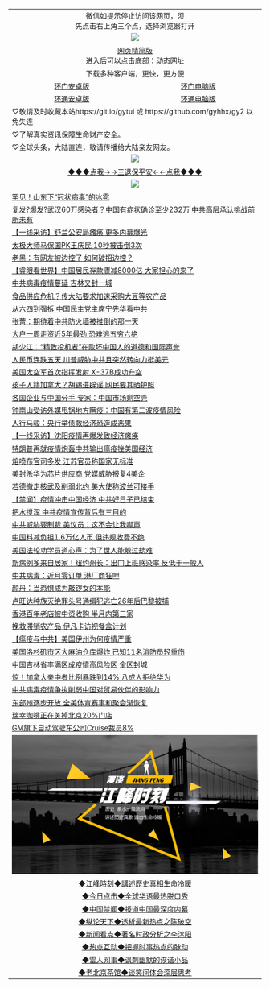 
 <table>
  <tr>
    <td colspan="2" align="center">微信如提示停止访问该网页，须<br/>先点击右上角三个点，选择浏览器打开</td>
  <tr>
 <tr>
    <td colspan="2" align="center"><img src="https://cdn.jsdelivr.net/gh/opipe/up/oGate65.jpg"/></td>
  </tr>
   <tr>
    <td colspan="2" align="center"><a href="https://gitcdn.xyz/cdn/otiny/up/master/show005.htm">网页精简版</a><br/>进入后可以点击底部：动态网址</td>
  </tr>
  <tr>
    <td colspan="2" align="center">下载多种客户端，更快，更方便</td>
  <tr>
  <tr>
    <td align="center"><a href="https://cdn.jsdelivr.net/gh/opipe/up/oGatea.apk">环门安卓版</a></td>
    <td align="center"><a href="https://cdn.jsdelivr.net/gh/opipe/up/oGate.zip">环门电脑版</a></td>
  </tr>
  <tr>
    <td align="center"><a href="https://cdn.jsdelivr.net/gh/opipe/up/oPipe.apk">环通安卓版</a></td>
    <td align="center"><a href="https://raw.githubusercontent.com/opipe/up/master/oPipe.zip">环通电脑版</a></td>
  </tr>
<tr>
<td colspan="2" align=left>
♡敬请及时收藏本站https://git.io/gytui 或 https://github.com/gyhhx/gy2 以免失连 
 </td>
</tr>
 <tr>
 <td colspan="2" align=left>
♡了解真实资讯保障生命财产安全。
 </td>
   <tr>
<td colspan="2" align=left>
♡全球头条，大陆直连，敬请传播给大陆亲友网友。
 </td>
</tr>
<tr>
    <td colspan="2" align=center><img src="https://github.com/gyhhx/image-upload/blob/master/3t%20(1).jpg"></td>
 </tr>
 <tr><td colspan="2" align="center"><a href="https://user.xgttd.press/oo.aspx?name=ogQuit&key=zquqqokxqdzafbdg&from=gy">◆◆◆点我→→三退保平安←←点我◆◆◆</a></td></tr>

 <tr>
    <td colspan="2" align=center><img src="https://cdn.jsdelivr.net/gh/gyoupiodf/im1/%E7%BD%91%E9%97%A8%E6%96%B0%E9%97%BB1.jpg"></td>
 </tr>


<tr><td colspan="2" align="left"><a href="https://user.xgttd.press/?name=c1172180&key=zquqqokxqdzafbdg&from=gy">罕见！山东下“冠状病毒”的冰雹</a></td></tr>
<tr><td colspan="2" align="left"><a href="https://user.xgttd.press/?name=c1172174&key=zquqqokxqdzafbdg&from=gy">复发?爆发?武汉60万感染者？中国有症状确诊至少232万 中共高层承认挑战前所未有</a></td></tr>
<tr><td colspan="2" align="left"><a href="https://user.xgttd.press/?name=c1172196&key=zquqqokxqdzafbdg&from=gy">【一线采访】舒兰公安局瘫痪 更多内幕爆光</a></td></tr>
<tr><td colspan="2" align="left"><a href="https://user.xgttd.press/?name=c1172171&key=zquqqokxqdzafbdg&from=gy">太极大师马保国PK王庆民 10秒被击倒3次</a></td></tr>
<tr><td colspan="2" align="left"><a href="https://user.xgttd.press/?name=c1172181&key=zquqqokxqdzafbdg&from=gy">老黑：有网友被边控了 如何破招边控？</a></td></tr>
<tr><td colspan="2" align="left"><a href="https://user.xgttd.press/?name=c1172182&key=zquqqokxqdzafbdg&from=gy">【睿眼看世界】中国居民存款骤减8000亿 大家担心的来了</a></td></tr>
<tr><td colspan="2" align="left"><a href="https://user.xgttd.press/?name=c1172197&key=zquqqokxqdzafbdg&from=gy">中共病毒疫情蔓延 吉林又封一城</a></td></tr>
<tr><td colspan="2" align="left"><a href="https://user.xgttd.press/?name=c1172190&key=zquqqokxqdzafbdg&from=gy">食品供应危机？传大陆要求加速采购大豆等农产品</a></td></tr>
<tr><td colspan="2" align="left"><a href="https://user.xgttd.press/?name=c1172172&key=zquqqokxqdzafbdg&from=gy">从六四到强拆 中国民主党主席宁先华看中共</a></td></tr>
<tr><td colspan="2" align="left"><a href="https://user.xgttd.press/?name=c1172211&key=zquqqokxqdzafbdg&from=gy">张菁：期待着中共防火墙被推倒的那一天</a></td></tr>
<tr><td colspan="2" align="left"><a href="https://user.xgttd.press/?name=c1172189&key=zquqqokxqdzafbdg&from=gy">大户一周走资近5年最劲 恐难逃五穷六绝</a></td></tr>
<tr><td colspan="2" align="left"><a href="https://user.xgttd.press/?name=c1172198&key=zquqqokxqdzafbdg&from=gy">胡少江：“精致投机者”在败坏中国人的道德和国际声誉</a></td></tr>
<tr><td colspan="2" align="left"><a href="https://user.xgttd.press/?name=c1172186&key=zquqqokxqdzafbdg&from=gy">人民币连跌五天 川普威胁中共且突然转向力挺美元</a></td></tr>
<tr><td colspan="2" align="left"><a href="https://user.xgttd.press/?name=c1172207&key=zquqqokxqdzafbdg&from=gy">美国太空军首次指挥发射 X-37B成功升空</a></td></tr>
<tr><td colspan="2" align="left"><a href="https://user.xgttd.press/?name=c1172206&key=zquqqokxqdzafbdg&from=gy">孩子入籍加拿大？胡锡进辟谣 网民要其晒护照</a></td></tr>
<tr><td colspan="2" align="left"><a href="https://user.xgttd.press/?name=c1172187&key=zquqqokxqdzafbdg&from=gy">各国企业与中国分手 专家：中国市场剩空壳</a></td></tr>
<tr><td colspan="2" align="left"><a href="https://user.xgttd.press/?name=c1172205&key=zquqqokxqdzafbdg&from=gy">钟南山受访外媒甩锅地方瞒疫：中国有第二波疫情风险</a></td></tr>
<tr><td colspan="2" align="left"><a href="https://user.xgttd.press/?name=c1172191&key=zquqqokxqdzafbdg&from=gy">人行马骏：央行举债救经济恐造成恶果</a></td></tr>
<tr><td colspan="2" align="left"><a href="https://user.xgttd.press/?name=c1172066&key=zquqqokxqdzafbdg&from=gy">【一线采访】沈阳疫情再爆发致经济瘫痪</a></td></tr>
<tr><td colspan="2" align="left"><a href="https://user.xgttd.press/?name=c1172209&key=zquqqokxqdzafbdg&from=gy">特朗普再就疫情炮轰中共输出瘟疫挫美国经济</a></td></tr>
<tr><td colspan="2" align="left"><a href="https://user.xgttd.press/?name=c1172195&key=zquqqokxqdzafbdg&from=gy">熔喷布官司多发 江苏官员称国家无标准</a></td></tr>
<tr><td colspan="2" align="left"><a href="https://user.xgttd.press/?name=c1172204&key=zquqqokxqdzafbdg&from=gy">美封杀华为芯片供应商 党媒威胁报复4美企</a></td></tr>
<tr><td colspan="2" align="left"><a href="https://user.xgttd.press/?name=c1172208&key=zquqqokxqdzafbdg&from=gy">若德撤走核武及削弱北约 美大使称波兰可接手</a></td></tr>
<tr><td colspan="2" align="left"><a href="https://user.xgttd.press/?name=c1172214&key=zquqqokxqdzafbdg&from=gy">【禁闻】疫情冲击中国经济 中共好日子已结束</a></td></tr>
<tr><td colspan="2" align="left"><a href="https://user.xgttd.press/?name=c1172176&key=zquqqokxqdzafbdg&from=gy">把水搅浑 中共疫情宣传背后有三目的</a></td></tr>
<tr><td colspan="2" align="left"><a href="https://user.xgttd.press/?name=c1172179&key=zquqqokxqdzafbdg&from=gy">中共威胁要制裁 美议员：这不会让我噤声</a></td></tr>
<tr><td colspan="2" align="left"><a href="https://user.xgttd.press/?name=c1172188&key=zquqqokxqdzafbdg&from=gy">中国料减负担1.6万亿人币 但违规收费不绝</a></td></tr>
<tr><td colspan="2" align="left"><a href="https://user.xgttd.press/?name=c1172210&key=zquqqokxqdzafbdg&from=gy">美国法轮功学员道心声：为了世人能躲过劫难</a></td></tr>
<tr><td colspan="2" align="left"><a href="https://user.xgttd.press/?name=c1172202&key=zquqqokxqdzafbdg&from=gy">新病例多来自居家！纽约州长：出门上班感染率 反低于一般人</a></td></tr>
<tr><td colspan="2" align="left"><a href="https://user.xgttd.press/?name=c1172199&key=zquqqokxqdzafbdg&from=gy">中共病毒：近月零订单 港厂商狂呻</a></td></tr>
<tr><td colspan="2" align="left"><a href="https://user.xgttd.press/?name=c1172213&key=zquqqokxqdzafbdg&from=gy">颜丹：当恐惧成为敲锣女的本能</a></td></tr>
<tr><td colspan="2" align="left"><a href="https://user.xgttd.press/?name=c1172203&key=zquqqokxqdzafbdg&from=gy">卢旺达种族灭绝罪头号通缉犯逃亡26年后巴黎被捕</a></td></tr>
<tr><td colspan="2" align="left"><a href="https://user.xgttd.press/?name=c1172194&key=zquqqokxqdzafbdg&from=gy">香港百年老店被中资收购 半月内第三家</a></td></tr>
<tr><td colspan="2" align="left"><a href="https://user.xgttd.press/?name=c1172201&key=zquqqokxqdzafbdg&from=gy">挽救滞销农产品 伊凡卡访视餐盒计划</a></td></tr>
<tr><td colspan="2" align="left"><a href="https://user.xgttd.press/?name=c1172193&key=zquqqokxqdzafbdg&from=gy">【瘟疫与中共】美国伊州为何疫情严重</a></td></tr>
<tr><td colspan="2" align="left"><a href="https://user.xgttd.press/?name=c1172175&key=zquqqokxqdzafbdg&from=gy">美国洛杉矶市区大麻油仓库爆炸 已知11名消防员轻重伤</a></td></tr>
<tr><td colspan="2" align="left"><a href="https://user.xgttd.press/?name=c1172200&key=zquqqokxqdzafbdg&from=gy">中国吉林省丰满区成疫情高风险区 全区封城</a></td></tr>
<tr><td colspan="2" align="left"><a href="https://user.xgttd.press/?name=c1172212&key=zquqqokxqdzafbdg&from=gy">惊！加拿大亲中者比例暴跌到14%  八成人拒绝华为</a></td></tr>
<tr><td colspan="2" align="left"><a href="https://user.xgttd.press/?name=c1172183&key=zquqqokxqdzafbdg&from=gy">中共病毒疫情争执削弱中国对贸易伙伴的影响力</a></td></tr>
<tr><td colspan="2" align="left"><a href="https://user.xgttd.press/?name=c1172185&key=zquqqokxqdzafbdg&from=gy">东部州逐步开放 全美体育赛事和聚会渐恢复</a></td></tr>
<tr><td colspan="2" align="left"><a href="https://user.xgttd.press/?name=c1172184&key=zquqqokxqdzafbdg&from=gy">瑞幸咖啡正在关掉北京20%门店</a></td></tr>
<tr><td colspan="2" align="left"><a href="https://user.xgttd.press/?name=c1172173&key=zquqqokxqdzafbdg&from=gy">GM旗下自动驾驶车公司Cruise裁员8%</a></td></tr>

 <tr>
   <td colspan="2" align=center><img src="https://github.com/gyoupiodf/im1/blob/master/jf-1.jpg"></td>
  </tr>
   <tr>
   <td colspan="2" align=center> 
<a href="https://user.xgttd.press/oo.aspx?name=c922850&key=zquqqokxqdzafbdg&from=gy&tag=9877">◆江峰時刻◆講述歷史真相生命冷暖</a><br/>
    </td>
  </tr>
   <tr>
   <td colspan="2" align=center> 
<a href="https://user.xgttd.press/oo.aspx?name=c816850&key=zquqqokxqdzafbdg&from=gy&tag=9877">◆今日点击◆全球华语最热脱口秀</a><br/>
    </td>
  </tr>
  <tr>
  <td colspan="2" align=center>
<a href="https://user.xgttd.press/oo.aspx?name=c816860&key=zquqqokxqdzafbdg&from=gy&tag=99733110">◆中国禁闻◆报道中国最深度内幕</a><br/>
   </tr>
  <tr>
     <td colspan="2" align=center>
<a href="https://user.xgttd.press/oo.aspx?name=c816855&key=zquqqokxqdzafbdg&from=gy&tag=997110">◆纵论天下◆透析最新热点之陈破空</a><br/>
   </tr>
   <tr>
      <td colspan="2" align=center>
<a href="https://user.xgttd.press/oo.aspx?name=c838308&key=zquqqokxqdzafbdg&from=gy&tag=9973110">◆新闻看点◆著名时政分析之李沐阳</a><br/>
   </tr>
   <tr>
     <td colspan="2" align=center>
<a href="https://user.xgttd.press/oo.aspx?name=c816852&key=zquqqokxqdzafbdg&from=gy&tag=9733110">◆热点互动◆把握时事热点的脉动</a><br/>
   </tr>
   <tr>
      <td colspan="2" align=center>
<a href="https://user.xgttd.press/oo.aspx?name=c816694&key=zquqqokxqdzafbdg&from=gy&tag=93310">◆雷人网事◆讽刺幽默的诙谐小品</a><br/>
   </tr>
   <tr>
    <td colspan="2" align=center>
<a href="https://user.xgttd.press/oo.aspx?name=c816650&key=zquqqokxqdzafbdg&from=gy&tag=9973110">◆老北京茶馆◆谈笑间体会深层思考</a><br/>
   </tr> 

</table>


